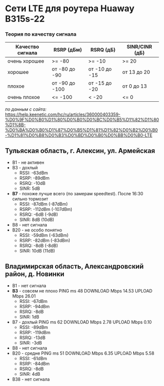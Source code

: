 # Сети LTE для роутера Huaway B315s-22

### Теория по качеству сигнала

|Качество сигнала	|RSRP (дБм)		|RSRQ (дБ)		|SINR/CINR (дБ)|
|-------------------|---------------|---------------|--------------|
|очень хорошее		|>= -80			|>= -10			|>= 20         |
|хорошее			|от -80 до -90	|от -10 до -15	|от 13 до 20   |
|плохое				|от -90 до -100	|от -15 до -20	|от 0 до 13    |
|очень плохое		|<= -100		|< -20			|<= 0          |
*по данным с сайта:* https://help.keenetic.com/hc/ru/articles/360000403359-%D0%9F%D0%B0%D1%80%D0%B0%D0%BC%D0%B5%D1%82%D1%80%D1%8B-%D0%BA%D0%B0%D1%87%D0%B5%D1%81%D1%82%D0%B2%D0%B0-%D1%81%D0%B8%D0%B3%D0%BD%D0%B0%D0%BB%D0%B0-LTE

## Тульяская область, г. Алексин, ул. Армейская

* В1 - не активен
* В3 - дохлый
	* RSSI: -63dBm
	* RSRP: -89dBm
	* RSRQ: -10dB
	* SINR: 5dB
* **В7** - похоже лучше всего (по замерам speedtest). После 16:30 сильно тормозит
	* RSSI: -87dBm (-87dBm)
	* RSRP: -112dBm (-107dBm)
	* RSRQ: -6dB (-9dB)
	* SINR: 8dB (10dB)
* В8 - нет сигнала
* В20 - не особо понятно
	* RSSI: -59dBm (-63dBm)
	* RSRP: -82dBm (-83dBm)
	* RSRQ: -8dB (-8dB)
	* SINR: 10dB (11dB)





## Владимирская область, Александровский район, д. Новинки
* В1 - нет сигнала
* **В3** - совсем не плохо PING ms 48 DOWNLOAD Mbps 14.53 UPLOAD Mbps 26.01
	* RSSI: -67dBm
	* RSRP: -94dBm
	* RSRQ: -8dB
	* SINR: 1dB
* В7 - дохлый PING ms 62 DOWNLOAD Mbps 2.78 UPLOAD Mbps 0.10
	* RSSI: -89dBm
	* RSRP: -119dBm
	* RSRQ: -13dB
	* SINR: -3dB
* В8 - нет сигнала
* В20 - средне PING ms 51 DOWNLOAD Mbps 6.35 UPLOAD Mbps 5.58
	* RSSI: -61dBm
	* RSRP: -84dBm
	* RSRQ: -8dB
	* SINR: 4dB
* В38 - нет сигнала
